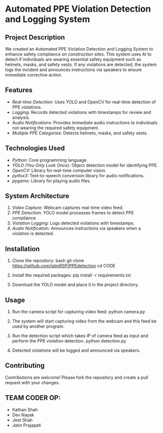 # Automated PPE Violation Detection and Logging System

## Project Description
We created an Automated PPE Violation Detection and Logging System to enhance safety compliance on construction sites. This system uses AI to detect if individuals are wearing essential safety equipment such as helmets, masks, and safety vests. If any violations are detected, the system logs the incident and announces instructions via speakers to ensure immediate corrective action.

## Features
- *Real-time Detection:* Uses YOLO and OpenCV for real-time detection of PPE violations.
- *Logging:* Records detected violations with timestamps for review and analysis.
- *Audio Notifications:* Provides immediate audio instructions to individuals not wearing the required safety equipment.
- *Multiple PPE Categories:* Detects helmets, masks, and safety vests.

## Technologies Used
- *Python:* Core programming language.
- *YOLO (You Only Look Once):* Object detection model for identifying PPE.
- *OpenCV:* Library for real-time computer vision.
- *pyttsx3:* Text-to-speech conversion library for audio notifications.
- *pygame:* Library for playing audio files.

## System Architecture
1. *Video Capture:* Webcam captures real-time video feed.
2. *PPE Detection:* YOLO model processes frames to detect PPE compliance.
3. *Violation Logging:* Logs detected violations with timestamps.
4. *Audio Notification:* Announces instructions via speakers when a violation is detected.

## Installation
1. Clone the repository:
    bash
    git clone https://github.com/jatinRSP/PPEdetection
    cd CODE
    
2. Install the required packages:
    pip install -r requirements.txt
    
3. Download the YOLO model and place it in the project directory.

## Usage
1. Run the camera script for capturing video feed:
    python camera.py
    
2. The system will start capturing video from the webcam and this feed be used by another program.

3. Run the detection script which takes IP of camera feed as input and perform the PPE violation detection.
    python detection.py
   
5. Detected violations will be logged and announced via speakers.

## Contributing
Contributions are welcome! Please fork the repository and create a pull request with your changes.

## TEAM CODER OP:
- Kathan Shah
- Dev Nayak
- Jeet Shah
- Jatin Prajapati
